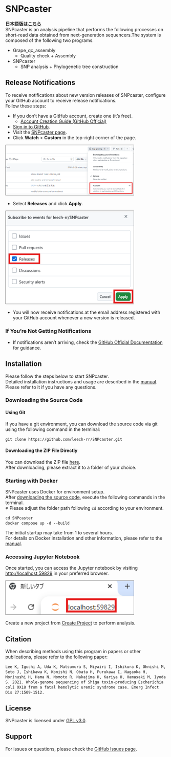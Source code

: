 # SNPcaster
**日本語版は[こちら](/README_JP.md)**<br>
SNPcaster is an analysis pipeline that performs the following processes on short-read data obtained from next-generation sequencers.The system is composed of the following two programs.
- Grape_qc_assembly
  - Quality check + Assembly
- SNPcaster
  - SNP analysis + Phylogenetic tree construction

## Release Notifications
To receive notifications about new version releases of SNPcaster, configure your GitHub account to receive release notifications.  
Follow these steps:  
- If you don’t have a GitHub account, create one (it’s free).  
  - [Account Creation Guide (GitHub Official)](https://docs.github.com/en/get-started/start-your-journey/creating-an-account-on-github)  
- [Sign in to GitHub](https://github.com/login).  
- Visit the [SNPcaster page](https://github.com/leech-rr/SNPcaster).  
- Click **Watch** > **Custom** in the top-right corner of the page.  

<div align="left">  
  <img src="/doc/readme/images/watch_github1.png" alt="GitHub Watch button setup" style="width: 400px; border: 1px solid gray;">  
</div>

- Select **Releases** and click **Apply**.  

<div align="left">  
  <img src="/doc/readme/images/watch_github2.png" alt="Selecting Releases in GitHub Watch settings" style="width: 400px; border: 1px solid gray;">  
</div>  

- You will now receive notifications at the email address registered with your GitHub account whenever a new version is released.

### If You’re Not Getting Notifications
- If notifications aren’t arriving, check the [GitHub Official Documentation](https://docs.github.com/en/account-and-profile/managing-subscriptions-and-notifications-on-github/setting-up-notifications/configuring-notifications#configuring-your-watch-settings-for-an-individual-repository) for guidance.

## Installation
Please follow the steps below to start SNPcaster.<br>
Detailed installation instructions and usage are described in the [manual](/doc/manual/2025-05-20_SNPcaster_Installation_Operation_Manual.pdf). Please refer to it if you have any questions.

### Downloading the Source Code

#### Using Git
If you have a git environment, you can download the source code via git using the following command in the terminal:
```
git clone https://github.com/leech-rr/SNPcaster.git
```

#### Downloading the ZIP File Directly
You can download the ZIP file [here](https://github.com/leech-rr/SNPcaster/archive/refs/heads/main.zip).</br>
After downloading, please extract it to a folder of your choice.

### Starting with Docker
SNPcaster uses Docker for environment setup.<br>
After [downloading the source code](#downloading-the-source-code), execute the following commands in the terminal.<br>
※ Please adjust the folder path following `cd` according to your environment.
```
cd SNPcaster
docker compose up -d --build
```
The initial startup may take from 1 to several hours.<br>
For details on Docker installation and other information, please refer to the [manual](/doc/manual/2025-05-20_SNPcaster_Installation_Operation_Manual.pdf).

### Accessing Jupyter Notebook
Once started, you can access the Jupyter notebook by visiting [http://localhost:59829](http://localhost:59829) in your preferred browser.

<div align="left">
  <img src="/doc/readme/images/jupyter_access.png" alt="Accessing Jupyter" style="width: 400px; border: 1px solid gray;">
</div>

Create a new project from [Create Project](http://localhost:59829/lab/tree/CreateProject_jp.ipynb) to perform analysis.

## Citation
When describing methods using this program in papers or other publications, please refer to the following paper:
```
Lee K, Iguchi A, Uda K, Matsumura S, Miyairi I, Ishikura K, Ohnishi M, Seto J, Ishikawa K, Konishi N, Obata H, Furukawa I, Nagaoka H, Morinushi H, Hama N, Nomoto R, Nakajima H, Kariya H, Hamasaki M, Iyoda S. 2021. Whole-genome sequencing of Shiga toxin-producing Escherichia coli OX18 from a fatal hemolytic uremic syndrome case. Emerg Infect Dis 27:1509-1512.
```

## License
SNPcaster is licensed under [GPL v3.0](/COPYING).

## Support
For issues or questions, please check the [GitHub Issues page](https://github.com/leech-rr/SNPcaster/issues).
